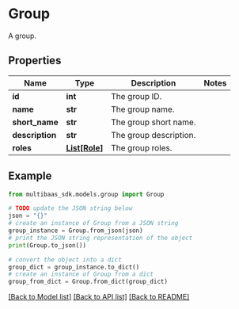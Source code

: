 # Group

A group.

## Properties

Name | Type | Description | Notes
------------ | ------------- | ------------- | -------------
**id** | **int** | The group ID. | 
**name** | **str** | The group name. | 
**short_name** | **str** | The group short name. | 
**description** | **str** | The group description. | 
**roles** | [**List[Role]**](Role.md) | The group roles. | 

## Example

```python
from multibaas_sdk.models.group import Group

# TODO update the JSON string below
json = "{}"
# create an instance of Group from a JSON string
group_instance = Group.from_json(json)
# print the JSON string representation of the object
print(Group.to_json())

# convert the object into a dict
group_dict = group_instance.to_dict()
# create an instance of Group from a dict
group_from_dict = Group.from_dict(group_dict)
```
[[Back to Model list]](../README.md#documentation-for-models) [[Back to API list]](../README.md#documentation-for-api-endpoints) [[Back to README]](../README.md)



